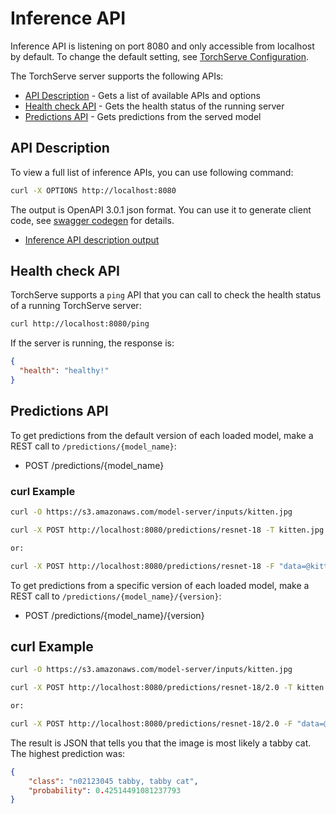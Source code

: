 # Inference API

Inference API is listening on port 8080 and only accessible from localhost by default. To change the default setting, see [TorchServe Configuration](configuration.md).

The TorchServe server supports the following APIs:

* [API Description](#api-description) - Gets a list of available APIs and options
* [Health check API](#health-check-api) - Gets the health status of the running server
* [Predictions API](#predictions-api) - Gets predictions from the served model

## API Description

To view a full list of inference APIs, you can use following command:

```bash
curl -X OPTIONS http://localhost:8080
```

The output is OpenAPI 3.0.1 json format. You can use it to generate client code, see [swagger codegen](https://swagger.io/swagger-codegen/) for details.

* [Inference API description output](../frontend/server/src/test/resources/inference_open_api.json)

## Health check API

TorchServe supports a `ping` API that you can call to check the health status of a running TorchServe server:

```bash
curl http://localhost:8080/ping
```

If the server is running, the response is:

```json
{
  "health": "healthy!"
}
```

## Predictions API

To get predictions from the default version of each loaded model, make a REST call to `/predictions/{model_name}`:

* POST /predictions/{model_name}

### curl Example

```bash
curl -O https://s3.amazonaws.com/model-server/inputs/kitten.jpg

curl -X POST http://localhost:8080/predictions/resnet-18 -T kitten.jpg

or:

curl -X POST http://localhost:8080/predictions/resnet-18 -F "data=@kitten.jpg"
```

To get predictions from a specific version of each loaded model, make a REST call to `/predictions/{model_name}/{version}`:

* POST /predictions/{model_name}/{version}

## curl Example

```bash
curl -O https://s3.amazonaws.com/model-server/inputs/kitten.jpg

curl -X POST http://localhost:8080/predictions/resnet-18/2.0 -T kitten.jpg

or:

curl -X POST http://localhost:8080/predictions/resnet-18/2.0 -F "data=@kitten.jpg"
```

The result is JSON that tells you that the image is most likely a tabby cat. The highest prediction was:

```json
{
    "class": "n02123045 tabby, tabby cat",
    "probability": 0.42514491081237793
}
```
